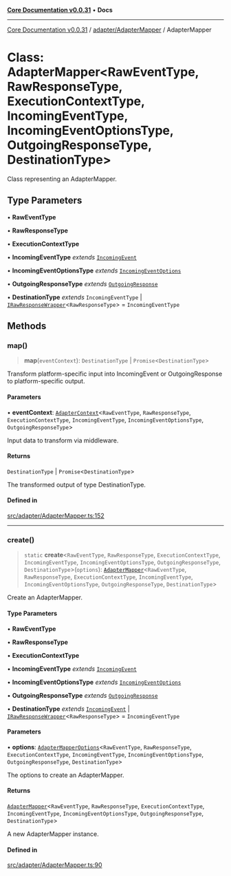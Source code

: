 [**Core Documentation v0.0.31**](../../../README.md) • **Docs**

***

[Core Documentation v0.0.31](../../../modules.md) / [adapter/AdapterMapper](../README.md) / AdapterMapper

# Class: AdapterMapper\<RawEventType, RawResponseType, ExecutionContextType, IncomingEventType, IncomingEventOptionsType, OutgoingResponseType, DestinationType\>

Class representing an AdapterMapper.

## Type Parameters

• **RawEventType**

• **RawResponseType**

• **ExecutionContextType**

• **IncomingEventType** *extends* [`IncomingEvent`](../../../events/IncomingEvent/classes/IncomingEvent.md)

• **IncomingEventOptionsType** *extends* [`IncomingEventOptions`](../../../events/IncomingEvent/interfaces/IncomingEventOptions.md)

• **OutgoingResponseType** *extends* [`OutgoingResponse`](../../../events/OutgoingResponse/classes/OutgoingResponse.md)

• **DestinationType** *extends* `IncomingEventType` \| [`IRawResponseWrapper`](../../../definitions/interfaces/IRawResponseWrapper.md)\<`RawResponseType`\> = `IncomingEventType`

## Methods

### map()

> **map**(`eventContext`): `DestinationType` \| `Promise`\<`DestinationType`\>

Transform platform-specific input into IncomingEvent
or OutgoingResponse to platform-specific output.

#### Parameters

• **eventContext**: [`AdapterContext`](../../../definitions/interfaces/AdapterContext.md)\<`RawEventType`, `RawResponseType`, `ExecutionContextType`, `IncomingEventType`, `IncomingEventOptionsType`, `OutgoingResponseType`\>

Input data to transform via middleware.

#### Returns

`DestinationType` \| `Promise`\<`DestinationType`\>

The transformed output of type DestinationType.

#### Defined in

[src/adapter/AdapterMapper.ts:152](https://github.com/stonemjs/core/blob/40e6656006329b0d27f05f845f48db22a574f5ce/src/adapter/AdapterMapper.ts#L152)

***

### create()

> `static` **create**\<`RawEventType`, `RawResponseType`, `ExecutionContextType`, `IncomingEventType`, `IncomingEventOptionsType`, `OutgoingResponseType`, `DestinationType`\>(`options`): [`AdapterMapper`](AdapterMapper.md)\<`RawEventType`, `RawResponseType`, `ExecutionContextType`, `IncomingEventType`, `IncomingEventOptionsType`, `OutgoingResponseType`, `DestinationType`\>

Create an AdapterMapper.

#### Type Parameters

• **RawEventType**

• **RawResponseType**

• **ExecutionContextType**

• **IncomingEventType** *extends* [`IncomingEvent`](../../../events/IncomingEvent/classes/IncomingEvent.md)

• **IncomingEventOptionsType** *extends* [`IncomingEventOptions`](../../../events/IncomingEvent/interfaces/IncomingEventOptions.md)

• **OutgoingResponseType** *extends* [`OutgoingResponse`](../../../events/OutgoingResponse/classes/OutgoingResponse.md)

• **DestinationType** *extends* [`IncomingEvent`](../../../events/IncomingEvent/classes/IncomingEvent.md) \| [`IRawResponseWrapper`](../../../definitions/interfaces/IRawResponseWrapper.md)\<`RawResponseType`\> = `IncomingEventType`

#### Parameters

• **options**: [`AdapterMapperOptions`](../interfaces/AdapterMapperOptions.md)\<`RawEventType`, `RawResponseType`, `ExecutionContextType`, `IncomingEventType`, `IncomingEventOptionsType`, `OutgoingResponseType`, `DestinationType`\>

The options to create an AdapterMapper.

#### Returns

[`AdapterMapper`](AdapterMapper.md)\<`RawEventType`, `RawResponseType`, `ExecutionContextType`, `IncomingEventType`, `IncomingEventOptionsType`, `OutgoingResponseType`, `DestinationType`\>

A new AdapterMapper instance.

#### Defined in

[src/adapter/AdapterMapper.ts:90](https://github.com/stonemjs/core/blob/40e6656006329b0d27f05f845f48db22a574f5ce/src/adapter/AdapterMapper.ts#L90)
